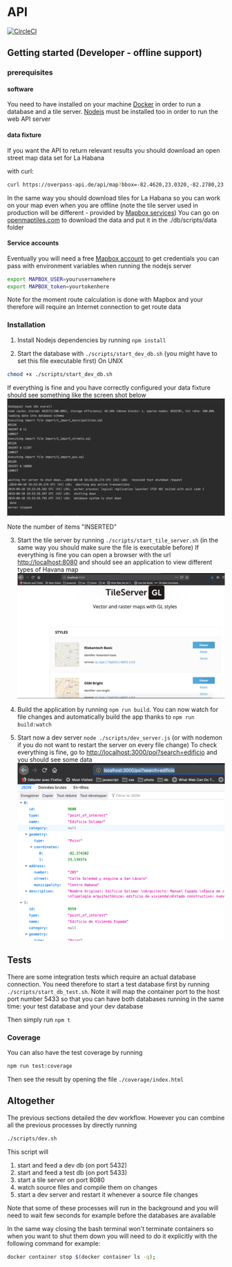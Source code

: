 # API

[![CircleCI](https://circleci.com/gh/Citykleta/api-now.svg?style=svg)](https://circleci.com/gh/Citykleta/api-now)

## Getting started (Developer - offline support)

### prerequisites

#### software

You need to have installed on your machine [Docker](https://www.docker.com/) in order to run a database and a tile server.
[Nodejs](https://nodejs.org/en/) must be installed too in order to run the web API server

#### data fixture

If you want the API to return relevant results you should download an open street map data set for La Habana

with curl:
```sh
curl https://overpass-api.de/api/map?bbox=-82.4620,23.0320,-82.2780,23.1840 -o ./scripts/data/havana.osm
```

In the same way you should download tiles for La Habana so you can work on your map even when you are offline (note the tile server used in production will be different - provided by [Mapbox services](https://www.mapbox.com/))
You can go on [openmaptiles.com](https://openmaptiles.com/downloads/central-america/cuba/la-habana/) to download the data and put it in the ./db/scripts/data folder

#### Service accounts

Eventually you will need a free [Mapbox account](https://www.mapbox.com/) to get credentials you can pass with environment variables when running the nodejs server
```sh
export MAPBOX_USER=yourusernamehere
export MAPBOX_token=yourtokenhere
```

Note for the moment route calculation is done with Mapbox and your therefore will require an Internet connection to get route data

### Installation

1. Install Nodejs dependencies by running ``npm install``

2. Start the database with ``./scripts/start_dev_db.sh`` (you might have to set this file executable first)
On UNIX
```sh
chmod +x ./scripts/start_dev_db.sh
```
If everything is fine and you have correctly configured your data fixture should see something like the screen shot below
![database log](./media/db_log.png)

Note the number of items "INSERTED"

3. Start the tile server by running ``./scripts/start_tile_server.sh`` (in the same way you should make sure the file is executable before)
If everything is fine you can open a browser with the url [http://localhost:8080](http://localhost:8080) and should see an application to view different types of Havana map
![tile server screenshot](./media/tile_server.png)

4. Build the application by running ``npm run build``. You can now watch for file changes and automatically build the app thanks to ``npm run build:watch``

5. Start now a dev server ``node ./scripts/dev_server.js`` (or with nodemon if you do not want to restart the server on every file change)
To check everything is fine, go to [http://localhost:3000/poi?search=edificio](http://localhost:3000/poi?search=edificio) and you should see some data
![api check sreenshot](./media/api_check.png)

## Tests

There are some integration tests which require an actual database connection. You need therefore to start a test database first by running
``./scripts/start_db_test.sh``. Note it will map the container port to the host port number 5433 so that you can have both databases running in the same time: your test database and your dev database 

Then simply run ``npm t``

### Coverage 

You can also have the test coverage by running 

```sh
npm run test:coverage
```

Then see the result by opening the file ``./coverage/index.html``

## Altogether

The previous sections detailed the dev workflow. However you can combine all the previous processes by directly running 

```sh
./scripts/dev.sh
```

This script will
1. start and feed a dev db (on port 5432)
2. start and feed a test db (on port 5433)
3. start a tile server on port 8080
4. watch source files and compile them on changes
5. start a dev server and restart it whenever a source file changes

Note that some of these processes will run in the background and you will need to wait few seconds for example before the databases are available

In the same way closing the bash terminal won't terminate containers so when you want to shut them down you will need to do it explicitly with the following command for example:

```sh
docker container stop $(docker container ls -q);
```
